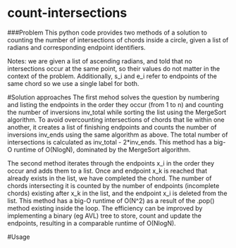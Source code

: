 # count-intersections

###Problem
This python code provides two methods of a solution to counting the number of intersections of chords inside a circle, given a list of radians and corresponding endpoint identifiers.

Notes: we are given a list of ascending radians, and told that no intersections occur at the same point, so their values do not matter in the context of the problem. Additionally, s_i and e_i refer to endpoints of the same chord so we use a single label for both.

#Solution approaches
The first mehod solves the question by numbering and listing the endpoints in the order they occur (from 1 to n) and counting the number of inversions inv_total while sorting the list using the MergeSort algorithm. To avoid overcounting intersections of chords that lie within one another, it creates a list of finishing endpoints and counts the number of inversions inv_ends using the same algorithm as above. The total number of intersections is calculated as inv_total - 2*inv_ends. This method has a big-O runtime of O(NlogN), dominated by the MergeSort algorithm. 

The second method iterates through the endpoints x_i in the order they occur and adds them to a list. Once and endpoint x_k is reached that already exists in the list, we have completed the chord. The number of chords intersecting it is counted by the number of endpoints (incomplete chords) existing after x_k in the list, and the endpoint x_i is deleted from the list. This method has a big-O runtime of O(N^2) as a result of the .pop() method existing inside the loop. The efficiency can be improved by implementing a binary (eg AVL) tree to store, count and update the endpoints, resulting in a comparable runtime of O(NlogN). 

#Usage 
